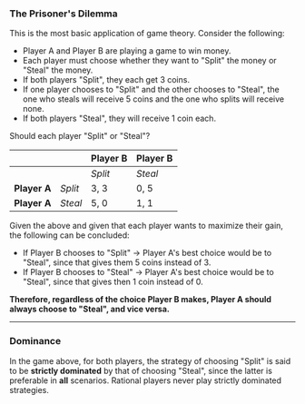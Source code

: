 ### The Prisoner's Dilemma

This is the most basic application of game theory. Consider the following:
- Player A and Player B are playing a game to win money.
- Each player must choose whether they want to "Split" the money or "Steal" the money.
- If both players "Split", they each get 3 coins.
- If one player chooses to "Split" and the other chooses to "Steal", the one who steals will receive 5 coins and the one who splits will receive none.
- If both players "Steal", they will receive 1 coin each.

Should each player "Split" or "Steal"? 

|              |         | Player B | Player B |
| ------------ | ------- | -------- | -------- |
|              |         | *Split*  | *Steal*  |
| **Player A** | *Split* | 3, 3     | 0, 5     |
| **Player A** | *Steal* | 5, 0     | 1, 1     |
Given the above and given that each player wants to maximize their gain, the following can be concluded:
- If Player B chooses to "Split" -> ​Player A's best choice would be to "Steal", since that gives them 5 coins instead of 3.
- If Player B chooses to "Steal" -> Player A's best choice would be to "Steal", since that gives then 1 coin instead of 0.

**Therefore, regardless of the choice Player B makes, Player A should always choose to "Steal", and vice versa.**

---
### Dominance

In the game above, for both players, the strategy of choosing "Split" is said to be  **strictly dominated** by that of choosing "Steal", since the latter is preferable in **all** scenarios. Rational players never play strictly dominated strategies.


